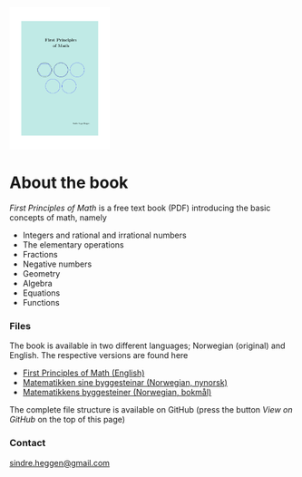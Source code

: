 <img src="frontpage.png" alt="Logo" height="250">

# About the book

_First Principles of Math_ is a free text book (PDF) introducing the basic concepts of math, namely

- Integers and rational and irrational numbers
- The elementary operations
- Fractions
- Negative numbers
- Geometry
- Algebra
- Equations
- Functions

### Files

The book is available in two different languages; Norwegian (original) and English. The respective versions are found here

- [First Principles of Math (English)](https://github.com/sindrsh/FirstPrinciplesOfMath/blob/master/G_eng.pdf)
- [Matematikken sine byggesteinar (Norwegian, nynorsk)](https://github.com/sindrsh/FirstPrinciplesOfMath/blob/master/G.pdf)
- [Matematikkens byggesteiner (Norwegian, bokmål)](https://github.com/sindrsh/FirstPrinciplesOfMath/blob/master/G_bm.pdf) 


The complete file structure is available on GitHub (press the button _View on GitHub_ on the top of this page)


### Contact
sindre.heggen@gmail.com
